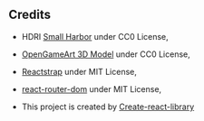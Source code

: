 ## Credits
* HDRI [Small Harbor](https://polyhaven.com/a/small_harbor_01) under CC0 License,
* [OpenGameArt 3D Model](https://opengameart.org/content/suburb-houses-v1-collada) under CC0 License,

* [Reactstrap](https://github.com/reactstrap/reactstrap) under MIT License,
* [react-router-dom](https://www.npmjs.com/package/react-router-dom) under MIT License,

* This project is created by [Create-react-library](https://github.com/transitive-bullshit/create-react-library#readme)
